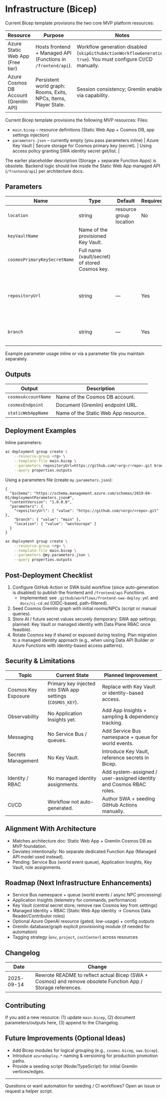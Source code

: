 # Infrastructure (Bicep)

Current Bicep template provisions the two core MVP platform resources:

| Resource                              | Purpose                                                          | Notes                                                                                                         |
| ------------------------------------- | ---------------------------------------------------------------- | ------------------------------------------------------------------------------------------------------------- |
| Azure Static Web App (Free tier)      | Hosts frontend + Managed API (Functions in `/frontend/api`).     | Workflow generation disabled (`skipGithubActionWorkflowGeneration: true`). You must configure CI/CD manually. |
| Azure Cosmos DB Account (Gremlin API) | Persistent world graph: Rooms, Exits, NPCs, Items, Player State. | Session consistency; Gremlin enabled via capability.                                                          |

Current Bicep template provisions the following MVP resources:
Files:

- `main.bicep` – resource definitions (Static Web App + Cosmos DB, app settings injection)
- `parameters.json` – currently empty (you pass parameters inline)
  | Azure Key Vault | Secure storage for Cosmos primary key (secret). | Using access policy granting SWA identity secret get/list. |

The earlier placeholder description (Storage + separate Function Apps) is obsolete. Backend logic should live inside the Static Web App managed API (`/frontend/api`) per architecture docs.

## Parameters

| Name                         | Type                                           | Default                 | Required | Description                                                 |
| ---------------------------- | ---------------------------------------------- | ----------------------- | -------- | ----------------------------------------------------------- |
| `location`                   | string                                         | resource group location | No       | Deployment region override.                                 |
| `keyVaultName`               | Name of the provisioned Key Vault.             |
| `cosmosPrimaryKeySecretName` | Full name (vault/secret) of stored Cosmos key. |
| `repositoryUrl`              | string                                         | —                       | Yes      | Git repository for SWA to reference (no workflow auto‑gen). |
| `branch`                     | string                                         | —                       | Yes      | Branch name for SWA build context.                          |

Example parameter usage inline or via a parameter file you maintain separately.

## Outputs

| Output              | Description                          |
| ------------------- | ------------------------------------ |
| `cosmosAccountName` | Name of the Cosmos DB account.       |
| `cosmosEndpoint`    | Document (Gremlin) endpoint URL.     |
| `staticWebAppName`  | Name of the Static Web App resource. |

## Deployment Examples

Inline parameters:

```bash
az deployment group create \
	--resource-group <rg> \
	--template-file main.bicep \
	--parameters repositoryUrl=https://github.com/<org>/<repo>.git branch=main \
	--query properties.outputs
```

Using a parameters file (create `my.parameters.json`):

```jsonc
{
  "$schema": "https://schema.management.azure.com/schemas/2019-04-01/deploymentParameters.json#",
  "contentVersion": "1.0.0.0",
  "parameters": {
    "repositoryUrl": { "value": "https://github.com/<org>/<repo>.git" },
    "branch": { "value": "main" },
    "location": { "value": "westeurope" }
  }
}
```

```bash
az deployment group create \
	--resource-group <rg> \
	--template-file main.bicep \
	--parameters @my.parameters.json \
	--query properties.outputs
```

## Post-Deployment Checklist

1. Configure GitHub Action or SWA build workflow (since auto-generation is disabled) to publish the frontend and `/frontend/api` Functions.
   - Implemented: see `.github/workflows/frontend-swa-deploy.yml` and `docs/ci-cd.md` (OIDC-based, path-filtered).
2. Seed Cosmos Gremlin graph with initial rooms/NPCs (script or manual queries).
3. Store AI / future secret values securely (temporary: SWA app settings; planned: Key Vault or managed identity with Data Plane RBAC once feasible).
4. Rotate Cosmos key if shared or exposed during testing. Plan migration to a managed identity approach (e.g., when using Data API Builder or Azure Functions with identity-based access patterns).

## Security & Limitations

| Topic               | Current State                                              | Planned Improvement                                                 |
| ------------------- | ---------------------------------------------------------- | ------------------------------------------------------------------- |
| Cosmos Key Exposure | Primary key injected into SWA app settings (`COSMOS_KEY`). | Replace with Key Vault or identity-based access.                    |
| Observability       | No Application Insights yet.                               | Add App Insights + sampling & dependency tracking.                  |
| Messaging           | No Service Bus / queues.                                   | Add Service Bus namespace + queue for world events.                 |
| Secrets Management  | No Key Vault.                                              | Introduce Key Vault, reference secrets in Bicep.                    |
| Identity / RBAC     | No managed identity assignments.                           | Add system-assigned / user-assigned identity and Cosmos RBAC roles. |
| CI/CD               | Workflow not auto-generated.                               | Author SWA + seeding GitHub Actions manually.                       |

## Alignment With Architecture

- Matches architecture doc: Static Web App + Gremlin Cosmos DB as MVP foundation.
- Deviates intentionally: No separate dedicated Function App (Managed API model used instead).
- Pending: Service Bus (world event queue), Application Insights, Key Vault, role assignments.

## Roadmap (Next Infrastructure Enhancements)

- Service Bus namespace + queue (world events / async NPC processing)
- Application Insights (telemetry for commands, performance)
- Key Vault (central secret store; remove raw Cosmos key from settings)
- Managed Identity + RBAC (Static Web App identity -> Cosmos Data Reader/Contributor roles)
- Optional Azure OpenAI resource (gated, low-usage) + config outputs
- Gremlin database/graph explicit provisioning module (if needed for automation)
- Tagging strategy (`env`, `project`, `costCenter`) across resources

## Changelog

| Date       | Change                                                                                                       |
| ---------- | ------------------------------------------------------------------------------------------------------------ |
| 2025-09-14 | Rewrote README to reflect actual Bicep (SWA + Cosmos) and remove obsolete Function App / Storage references. |

## Contributing

If you add a new resource: (1) update `main.bicep`, (2) document parameters/outputs here, (3) append to the Changelog.

## Future Improvements (Optional Ideas)

- Add Bicep modules for logical grouping (e.g., `cosmos.bicep`, `swa.bicep`).
- Introduce `azuredeploy.*` naming & versioning for production promotion paths.
- Provide a seeding script (Node/TypeScript) for initial Gremlin vertices/edges.

---

Questions or want automation for seeding / CI workflows? Open an issue or request a helper script.
